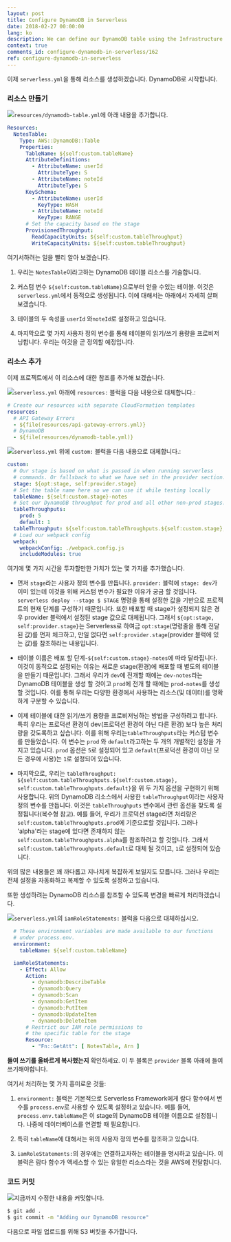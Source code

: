 ```yaml
---
layout: post
title: Configure DynamoDB in Serverless
date: 2018-02-27 00:00:00
lang: ko
description: We can define our DynamoDB table using the Infrastructure as Code pattern by using CloudFormation in our serverless.yml. We are going to define the AttributeDefinitions, KeySchema, and ProvisionedThroughput.
context: true
comments_id: configure-dynamodb-in-serverless/162
ref: configure-dynamodb-in-serverless
---
```


이제 `serverless.yml`을 통해 리소스를 생성하겠습니다. DynamoDB로 시작합니다.

### 리소스 만들기

<img class="code-marker" src="/assets/s.png" />`resources/dynamodb-table.yml`에 아래 내용을 추가합니다.

``` yml
Resources:
  NotesTable:
    Type: AWS::DynamoDB::Table
    Properties:
      TableName: ${self:custom.tableName}
      AttributeDefinitions:
        - AttributeName: userId
          AttributeType: S
        - AttributeName: noteId
          AttributeType: S
      KeySchema:
        - AttributeName: userId
          KeyType: HASH
        - AttributeName: noteId
          KeyType: RANGE
      # Set the capacity based on the stage
      ProvisionedThroughput:
        ReadCapacityUnits: ${self:custom.tableThroughput}
        WriteCapacityUnits: ${self:custom.tableThroughput}
```

여기서하려는 일을 빨리 알아 보겠습니다.

1. 우리는 `NotesTable`이라고하는 DynamoDB 테이블 리소스를 기술합니다.

2. 커스텀 변수 `${self:custom.tableName}`으로부터 얻을 수있는 테이블. 이것은 `serverless.yml`에서 동적으로 생성됩니다. 이에 대해서는 아래에서 자세히 살펴 보겠습니다.

3. 테이블의 두 속성을 `userId` 와`noteId`로 설정하고 있습니다.

4. 마지막으로 몇 가지 사용자 정의 변수를 통해 테이블의 읽기/쓰기 용량을 프로비저닝합니다. 우리는 이것을 곧 정의할 예정입니다.

### 리소스 추가

이제 프로젝트에서 이 리소스에 대한 참조를 추가해 보겠습니다.

<img class="code-marker" src="/assets/s.png" />`serverless.yml` 아래에 `resources:` 블럭을 다음 내용으로 대체합니다.:

``` yml
# Create our resources with separate CloudFormation templates
resources:
  # API Gateway Errors
  - ${file(resources/api-gateway-errors.yml)}
  # DynamoDB
  - ${file(resources/dynamodb-table.yml)}
```

<img class="code-marker" src="/assets/s.png" />`serverless.yml` 위에 `custom:` 블럭을 다음 내용으로 대체합니다.:

``` yml
custom:
  # Our stage is based on what is passed in when running serverless
  # commands. Or fallsback to what we have set in the provider section.
  stage: ${opt:stage, self:provider.stage}
  # Set the table name here so we can use it while testing locally
  tableName: ${self:custom.stage}-notes
  # Set our DynamoDB throughput for prod and all other non-prod stages.
  tableThroughputs:
    prod: 5
    default: 1
  tableThroughput: ${self:custom.tableThroughputs.${self:custom.stage}, self:custom.tableThroughputs.default}
  # Load our webpack config
  webpack:
    webpackConfig: ./webpack.config.js
    includeModules: true
```

여기에 몇 가지 시간을 투자할만한 가치가 있는 몇 가지를 추가했습니다.

- 먼저 `stage`라는 사용자 정의 변수를 만듭니다. `provider:` 블럭에 `stage: dev`가 이미 있는데 이것을 위해 커스텀 변수가 필요한 이유가 궁금 할 것입니다. `serverless deploy --stage $ STAGE` 명령을 통해 설정한 값을 기반으로 프로젝트의 현재 단계를 구성하기 때문입니다. 또한 배포할 때 stage가 설정되지 않은 경우 provider 블럭에서 설정된 stage 값으로 대체됩니다. 그래서 `${opt:stage, self:provider.stage}`는 Serverless로 하여금 `opt:stage`(명령줄을 통해 전달된 값)를 먼저 체크하고, 만일 없다면 `self:provider.stage`(provider 블럭에 있는 값)를 참조하라는 내용입니다.

- 테이블 이름은 배포 할 단계-`${self:custom.stage}-notes`에 따라 달라집니다. 이것이 동적으로 설정되는 이유는 새로운 stage(환경)에 배포할 때 별도의 테이블을 만들기 때문입니다. 그래서 우리가 `dev`에 전개할 때에는 `dev-notes`라는 DynamoDB 테이블을 생성 할 것이고 `prod`에 전개 할 때에는 `prod-notes`를 생성할 것입니다. 이를 통해 우리는 다양한 환경에서 사용하는 리소스(및 데이터)를 명확하게 구분할 수 있습니다.

- 이제 테이블에 대한 읽기/쓰기 용량을 프로비저닝하는 방법을 구성하려고 합니다. 특히 우리는 프로덕션 환경이 dev(프로덕션 환경이 아닌 다른 환경) 보다 높은 처리량을 갖도록하고 싶습니다. 이를 위해 우리는`tableThroughputs`라는 커스텀 변수를 만들었습니다. 이 변수는 `prod` 와 `default`라고하는 두 개의 개별적인 설정을 가지고 있습니다. `prod` 옵션은 `5`로 설정되어 있고 `default`(프로덕션 환경이 아닌 모든 경우에 사용)는 `1`로 설정되어 있습니다.

- 마지막으로, 우리는 `tableThroughput: ${self:custom.tableThroughputs.${self:custom.stage}, self:custom.tableThroughputs.default}`을 위 두 가지 옵션을 구현하기 위해 사용합니다. 위의 DynamoDB 리소스에서 사용한 `tableThroughput`이라는 사용자 정의 변수를 만듭니다. 이것은 `tableThroughputs` 변수에서 관련 옵션을 찾도록 설정됩니다(복수형 참고). 예를 들어, 우리가 프로덕션 stage라면 처리량은 `self:custom.tableThroughputs.prod`에 기준으로할 것입니다. 그러나 'alpha'라는 stage에 있다면 존재하지 않는 `self:custom.tableThroughputs.alpha`를 참조하려고 할 것입니다. 그래서 `self:custom.tableThroughputs.default`로 대체 될 것이고, `1`로 설정되어 있습니다.

위의 많은 내용들은 꽤 까다롭고 지나치게 복잡하게 보일지도 모릅니다. 그러나 우리는 전체 설정을 자동화하고 복제할 수 있도록 설정하고 있습니다.

또한 생성하려는 DynamoDB 리소스를 참조할 수 있도록 변경을 빠르게 처리하겠습니다.

<img class="code-marker" src="/assets/s.png" />`serverless.yml`의 `iamRoleStatements:` 블럭을 다음으로 대체하십시오.

``` yml
  # These environment variables are made available to our functions
  # under process.env.
  environment:
    tableName: ${self:custom.tableName}

  iamRoleStatements:
    - Effect: Allow
      Action:
        - dynamodb:DescribeTable
        - dynamodb:Query
        - dynamodb:Scan
        - dynamodb:GetItem
        - dynamodb:PutItem
        - dynamodb:UpdateItem
        - dynamodb:DeleteItem
      # Restrict our IAM role permissions to
      # the specific table for the stage
      Resource:
        - "Fn::GetAtt": [ NotesTable, Arn ]
```

**들여 쓰기를 올바르게 복사했는지** 확인하세요. 이 두 블록은 `provider` 블록 아래에 들여 쓰기해야합니다.

여기서 처리하는 몇 가지 흥미로운 것들:

1. `environment:` 블럭은 기본적으로 Serverless Framework에게 람다 함수에서 변수를 `process.env`로 사용할 수 있도록 설정하고 있습니다. 예를 들어, `process.env.tableName`은 이 stage의 DynamoDB 테이블 이름으로 설정됩니다. 나중에 데이터베이스를 연결할 때 필요합니다.

2. 특히 `tableName`에 대해서는 위의 사용자 정의 변수를 참조하고 있습니다.

3. `iamRoleStatements:`의 경우에는 연결하고자하는 테이블을 명시하고 있습니다. 이 블럭은 람다 함수가 액세스할 수 있는 유일한 리소스라는 것을 AWS에 전달합니다.

### 코드 커밋 


<img class="code-marker" src="/assets/s.png" />지금까지 수정한 내용을 커밋합니다.

``` bash
$ git add .
$ git commit -m "Adding our DynamoDB resource"
```

다음으로 파일 업로드를 위해 S3 버킷을 추가합니다.
